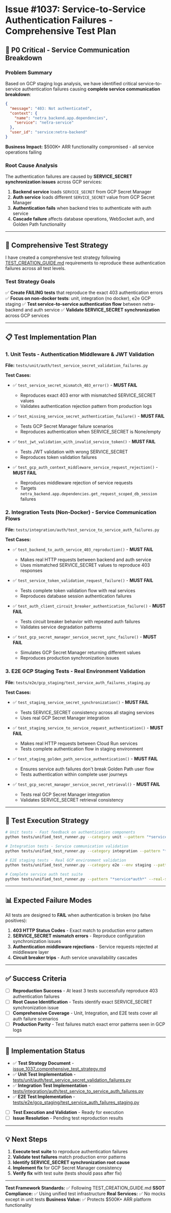 # Issue #1037: Service-to-Service Authentication Failures - Comprehensive Test Plan

## 🚨 **P0 Critical** - Service Communication Breakdown

### Problem Summary

Based on GCP staging logs analysis, we have identified critical service-to-service authentication failures causing **complete service communication breakdown**:

```json
{
  "message": "403: Not authenticated",
  "context": {
    "name": "netra_backend.app.dependencies",
    "service": "netra-service"
  },
  "user_id": "service:netra-backend"
}
```

**Business Impact:** $500K+ ARR functionality compromised - all service operations failing

### Root Cause Analysis

The authentication failures are caused by **SERVICE_SECRET synchronization issues** across GCP services:

1. **Backend service** loads `SERVICE_SECRET` from GCP Secret Manager
2. **Auth service** loads different `SERVICE_SECRET` value from GCP Secret Manager
3. **Authentication fails** when backend tries to authenticate with auth service
4. **Cascade failure** affects database operations, WebSocket auth, and Golden Path functionality

---

## 🎯 **Comprehensive Test Strategy**

I have created a comprehensive test strategy following [TEST_CREATION_GUIDE.md](reports/testing/TEST_CREATION_GUIDE.md) requirements to reproduce these authentication failures across all test levels.

### Test Strategy Goals

✅ **Create FAILING tests** that reproduce the exact 403 authentication errors
✅ **Focus on non-docker tests**: unit, integration (no docker), e2e GCP staging
✅ **Test service-to-service authentication flow** between netra-backend and auth service
✅ **Validate SERVICE_SECRET synchronization** across GCP services

---

## 📋 **Test Implementation Plan**

### **1. Unit Tests** - Authentication Middleware & JWT Validation

**File:** `tests/unit/auth/test_service_secret_validation_failures.py`

**Test Cases:**
- ✅ `test_service_secret_mismatch_403_error()` - **MUST FAIL**
  - Reproduces exact 403 error with mismatched SERVICE_SECRET values
  - Validates authentication rejection pattern from production logs

- ✅ `test_missing_service_secret_authentication_failure()` - **MUST FAIL**
  - Tests GCP Secret Manager failure scenarios
  - Reproduces authentication when SERVICE_SECRET is None/empty

- ✅ `test_jwt_validation_with_invalid_service_token()` - **MUST FAIL**
  - Tests JWT validation with wrong SERVICE_SECRET
  - Reproduces token validation failures

- ✅ `test_gcp_auth_context_middleware_service_request_rejection()` - **MUST FAIL**
  - Reproduces middleware rejection of service requests
  - Targets `netra_backend.app.dependencies.get_request_scoped_db_session` failures

### **2. Integration Tests (Non-Docker)** - Service Communication Flows

**File:** `tests/integration/auth/test_service_to_service_auth_failures.py`

**Test Cases:**
- ✅ `test_backend_to_auth_service_403_reproduction()` - **MUST FAIL**
  - Makes real HTTP requests between backend and auth service
  - Uses mismatched SERVICE_SECRET values to reproduce 403 responses

- ✅ `test_service_token_validation_request_failure()` - **MUST FAIL**
  - Tests complete token validation flow with real services
  - Reproduces database session authentication failures

- ✅ `test_auth_client_circuit_breaker_authentication_failure()` - **MUST FAIL**
  - Tests circuit breaker behavior with repeated auth failures
  - Validates service degradation patterns

- ✅ `test_gcp_secret_manager_service_secret_sync_failure()` - **MUST FAIL**
  - Simulates GCP Secret Manager returning different values
  - Reproduces production synchronization issues

### **3. E2E GCP Staging Tests** - Real Environment Validation

**File:** `tests/e2e/gcp_staging/test_service_auth_failures_staging.py`

**Test Cases:**
- ✅ `test_staging_service_secret_synchronization()` - **MUST FAIL**
  - Tests SERVICE_SECRET consistency across all staging services
  - Uses real GCP Secret Manager integration

- ✅ `test_staging_service_to_service_request_authentication()` - **MUST FAIL**
  - Makes real HTTP requests between Cloud Run services
  - Tests complete authentication flow in staging environment

- ✅ `test_staging_golden_path_service_authentication()` - **MUST FAIL**
  - Ensures service auth failures don't break Golden Path user flow
  - Tests authentication within complete user journeys

- ✅ `test_gcp_secret_manager_service_secret_retrieval()` - **MUST FAIL**
  - Tests real GCP Secret Manager integration
  - Validates SERVICE_SECRET retrieval consistency

---

## 🔧 **Test Execution Strategy**

```bash
# Unit tests - Fast feedback on authentication components
python tests/unified_test_runner.py --category unit --pattern "*service*auth*"

# Integration tests - Service communication validation
python tests/unified_test_runner.py --category integration --pattern "*service*auth*"

# E2E staging tests - Real GCP environment validation
python tests/unified_test_runner.py --category e2e --env staging --pattern "*service*auth*"

# Complete service auth test suite
python tests/unified_test_runner.py --pattern "*service*auth*" --real-services
```

---

## 📊 **Expected Failure Modes**

All tests are designed to **FAIL** when authentication is broken (no false positives):

1. **403 HTTP Status Codes** - Exact match to production error pattern
2. **SERVICE_SECRET mismatch errors** - Reproduce configuration synchronization issues
3. **Authentication middleware rejections** - Service requests rejected at middleware layer
4. **Circuit breaker trips** - Auth service unavailability cascades

---

## ✅ **Success Criteria**

- [ ] **Reproduction Success** - At least 3 tests successfully reproduce 403 authentication failures
- [ ] **Root Cause Identification** - Tests identify exact SERVICE_SECRET synchronization issue
- [ ] **Comprehensive Coverage** - Unit, Integration, and E2E tests cover all auth failure scenarios
- [ ] **Production Parity** - Test failures match exact error patterns seen in GCP logs

---

## 🚀 **Implementation Status**

- ✅ **Test Strategy Document** - [issue_1037_comprehensive_test_strategy.md](issue_1037_comprehensive_test_strategy.md)
- ✅ **Unit Test Implementation** - [tests/unit/auth/test_service_secret_validation_failures.py](tests/unit/auth/test_service_secret_validation_failures.py)
- ✅ **Integration Test Implementation** - [tests/integration/auth/test_service_to_service_auth_failures.py](tests/integration/auth/test_service_to_service_auth_failures.py)
- ✅ **E2E Test Implementation** - [tests/e2e/gcp_staging/test_service_auth_failures_staging.py](tests/e2e/gcp_staging/test_service_auth_failures_staging.py)
- [ ] **Test Execution and Validation** - Ready for execution
- [ ] **Issue Resolution** - Pending test reproduction results

---

## 💡 **Next Steps**

1. **Execute test suite** to reproduce authentication failures
2. **Validate test failures** match production error patterns
3. **Identify SERVICE_SECRET synchronization root cause**
4. **Implement fix** for GCP Secret Manager consistency
5. **Verify fix** with test suite (tests should pass after fix)

---

**Test Framework Standards:** ✅ Following TEST_CREATION_GUIDE.md
**SSOT Compliance:** ✅ Using unified test infrastructure
**Real Services:** ✅ No mocks except in unit tests
**Business Value:** ✅ Protects $500K+ ARR platform functionality